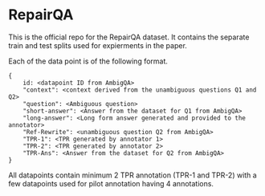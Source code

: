 # RepairQA

This is the official repo for the RepairQA dataset. It contains the separate train and test splits used for expierments in the paper.

Each of the data point is of the following format.

```
{
    id: <datapoint ID from AmbigQA>
    "context": <context derived from the unambiguous questions Q1 and Q2>
    "question": <Ambiguous question>
    "short-answer": <Answer from the dataset for Q1 from AmbigQA>
    "long-answer": <Long form answer generated and provided to the annotator>
    "Ref-Rewrite": <unambiguous question Q2 from AmbigQA>
    "TPR-1": <TPR generated by annotator 1>
    "TPR-2": <TPR generated by annotator 2>
    "TPR-Ans": <Answer from the dataset for Q2 from AmbigQA>
}
```

All datapoints contain minimum 2 TPR annotation (TPR-1 and TPR-2) with a few datapoints used for pilot annotation having 4 annotations.